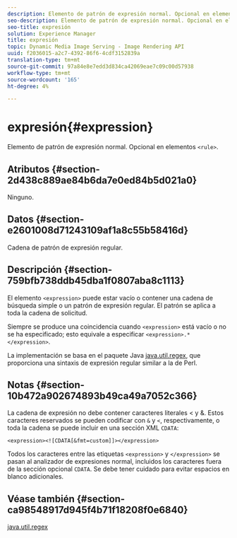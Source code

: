 ```yaml
---
description: Elemento de patrón de expresión normal. Opcional en elementos <rule>.
seo-description: Elemento de patrón de expresión normal. Opcional en elementos <rule>.
seo-title: expresión
solution: Experience Manager
title: expresión
topic: Dynamic Media Image Serving - Image Rendering API
uuid: f2036015-a2c7-4392-86f6-4cdf3152839a
translation-type: tm+mt
source-git-commit: 97a84e8e7edd3d834ca42069eae7c09c00d57938
workflow-type: tm+mt
source-wordcount: '165'
ht-degree: 4%

---
```



# expresión{#expression}

Elemento de patrón de expresión normal. Opcional en elementos `<rule>`.

## Atributos {#section-2d438c889ae84b6da7e0ed84b5d021a0}

Ninguno.

## Datos {#section-e2601008d71243109af1a8c55b58416d}

Cadena de patrón de expresión regular.

## Descripción {#section-759bfb738ddb45dba1f0807aba8c1113}

El elemento `<expression>` puede estar vacío o contener una cadena de búsqueda simple o un patrón de expresión regular. El patrón se aplica a toda la cadena de solicitud.

Siempre se produce una coincidencia cuando `<expression>` está vacío o no se ha especificado; esto equivale a especificar `<expression>.*</expression>`.

La implementación se basa en el paquete Java [java.util.regex](https://www2.cs.duke.edu/csed/java/jdk1.4.2/docs/api/), que proporciona una sintaxis de expresión regular similar a la de Perl.

## Notas {#section-10b472a902674893b49ca49a7052c366}

La cadena de expresión no debe contener caracteres literales &lt; y &amp;. Estos caracteres reservados se pueden codificar con `&` y `<`, respectivamente, o toda la cadena se puede incluir en una sección XML `CDATA`:

`<expression><![CDATA[&fmt=custom]]></expression>`

Todos los caracteres entre las etiquetas `<expression>` y `</expression>` se pasan al analizador de expresiones normal, incluidos los caracteres fuera de la sección opcional `CDATA`. Se debe tener cuidado para evitar espacios en blanco adicionales.

## Véase también {#section-ca98548917d945f4b71f18208f0e6840}

[java.util.regex](https://www2.cs.duke.edu/csed/java/jdk1.4.2/docs/api/)
